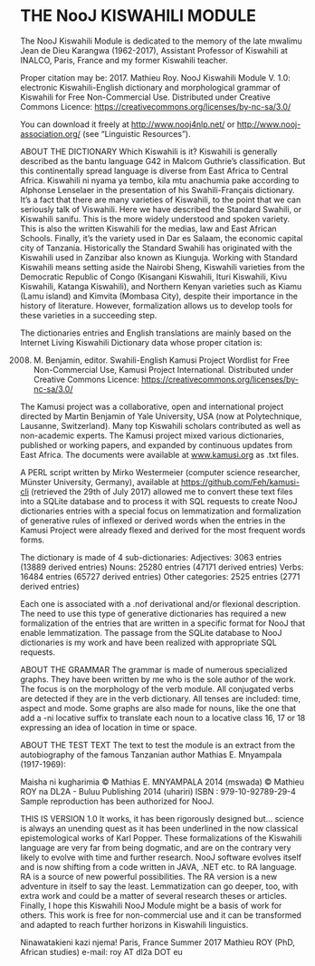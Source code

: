 # THE NooJ KISWAHILI MODULE

The NooJ Kiswahili Module is dedicated to the memory of the late mwalimu Jean de Dieu Karangwa (1962-2017), Assistant Professor of Kiswahili at INALCO, Paris, France and my former Kiswahili teacher.

Proper citation may be: 
2017. Mathieu Roy. NooJ Kiswahili Module V. 1.0: electronic Kiswahili-English dictionary and morphological grammar of Kiswahili for Free Non-Commercial Use.
Distributed under Creative Commons Licence: https://creativecommons.org/licenses/by-nc-sa/3.0/

You can download it freely at http://www.nooj4nlp.net/ or http://www.nooj-association.org/
(see “Linguistic Resources”).

ABOUT THE DICTIONARY
Which Kiswahili is it?
Kiswahili is generally described as the bantu language G42 in Malcom Guthrie’s classification. But this continentally spread language is diverse from East Africa to Central Africa. Kiswahili ni nyama ya tembo, kila mtu anachumia pake according to Alphonse Lenselaer in the presentation of his Swahili-Français dictionary. It’s a fact that there are many varieties of Kiswahili, to the point that we can seriously talk of Viswahili. Here we have described the Standard Swahili, or Kiswahili sanifu. This is the more widely understood and spoken variety. This is also the written Kiswahili for the medias, law and East African Schools. Finally, it’s the variety used in Dar es Salaam, the economic capital city of Tanzania. Historically the Standard Swahili has originated with the Kiswahili used in Zanzibar also known as Kiunguja.
Working with Standard Kiswahili means setting aside the Nairobi Sheng, Kiswahili varieties from the Democratic Republic of Congo (Kisangani Kiswahili, Ituri Kiswahili, Kivu Kiswahili, Katanga Kiswahili), and Northern Kenyan varieties such as Kiamu (Lamu island) and Kimvita (Mombasa City), despite their importance in the history of literature. However, formalization allows us to develop tools for these varieties in a succeeding step.

The dictionaries entries and English translations are mainly based on the Internet Living Kiswahili Dictionary data whose proper citation is:

2008. M. Benjamin, editor. Swahili-English Kamusi Project Wordlist for Free Non-Commercial Use, Kamusi Project International.
Distributed under Creative Commons Licence: https://creativecommons.org/licenses/by-nc-sa/3.0/

The Kamusi project was a collaborative, open and international project directed by Martin Benjamin of Yale University, USA (now at Polytechnique, Lausanne, Switzerland). Many top Kiswahili scholars contributed as well as non-academic experts. The Kamusi project mixed various dictionaries, published or working papers, and expanded by continuous updates from East Africa. The documents were available at www.kamusi.org as .txt files.

A PERL script written by Mirko Westermeier (computer science researcher, Münster University, Germany), available at https://github.com/Feh/kamusi-cli (retrieved the 29th of July 2017) allowed me to convert these text files into a SQLite database and to process it with SQL requests to create NooJ dictionaries entries with a special focus on lemmatization and formalization of generative rules of inflexed or derived words when the entries in the Kamusi Project were already flexed and derived for the most frequent words forms.

The dictionary is made of 4 sub-dictionaries:
Adjectives: 3063 entries (13889 derived entries)
Nouns: 25280 entries (47171 derived entries)
Verbs: 16484 entries (65727 derived entries)
Other categories: 2525 entries (2771 derived entries)

Each one is associated with a .nof derivational and/or flexional description. The need to use this type of generative dictionaries has required a new formalization of the entries that are written in a specific format for NooJ that enable lemmatization. The passage from the SQLite database to NooJ dictionaries is my work and have been realized with appropriate SQL requests.

ABOUT THE GRAMMAR
The grammar is made of numerous specialized graphs. They have been written by me who is the sole author of the work. The focus is on the morphology of the verb module. All conjugated verbs are detected if they are in the verb dictionary. All tenses are included: time, aspect and mode. Some graphs are also made for nouns, like the one that add a -ni locative suffix to translate each noun to a locative class 16, 17 or 18 expressing an idea of location in time or space.

ABOUT THE TEST TEXT
The text to test the module is an extract from the autobiography of the famous Tanzanian author Mathias E. Mnyampala (1917-1969):

Maisha ni kugharimia © Mathias E. MNYAMPALA 2014 (mswada) © Mathieu ROY na DL2A - Buluu Publishing 2014 (uhariri) ISBN : 979-10-92789-29-4
Sample reproduction has been authorized for NooJ.

THIS IS VERSION 1.0
It works, it has been rigorously designed but… science is always an unending quest as it has been underlined in the now classical epistemological works of Karl Popper. These formalizations of the Kiswahili language are very far from being dogmatic, and are on the contrary very likely to evolve with time and further research.
NooJ software evolves itself and is now shifting from a code written in JAVA, .NET etc. to RA language. RA is a source of new powerful possibilities. The RA version is a new adventure in itself to say the least.
Lemmatization can go deeper, too, with extra work and could be a matter of several research theses or articles.
Finally, I hope this Kiswahili NooJ Module might be a basis of work for others. This work is free for non-commercial use and it can be transformed and adapted to reach further horizons in Kiswahili linguistics.

Ninawatakieni kazi njema!
Paris, France
Summer 2017
Mathieu ROY (PhD, African studies) 
e-mail: roy AT dl2a DOT eu
